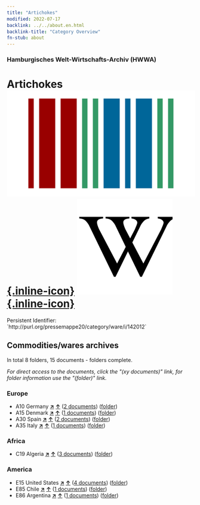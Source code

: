 ```yaml
---
title: "Artichokes"
modified: 2022-07-17
backlink: ../../about.en.html
backlink-title: "Category Overview"
fn-stub: about
---
```


### Hamburgisches Welt-Wirtschafts-Archiv (HWWA)

# Artichokes &#160; [![Wikidata](/images/Wikidata-logo.svg "Wikidata"){.inline-icon}](http://www.wikidata.org/entity/Q23041430) [![Wikipedia](/images/Wikipedia-W.svg "Wikipedia"){.inline-icon}](https://en.wikipedia.org/wiki/Artichoke)

<div class="hint">Persistent Identifier: `http://purl.org/pressemappe20/category/ware/i/142012`</div>







## Commodities/wares archives





In total 8 folders, 15 documents - folders complete.

_For direct access to the documents, click the "(xy documents)" link, for folder information use the "(folder)" link._



### Europe

- A10 Germany [**&nearr;**](../../../geo/i/126128/about.en.html "Germany (all folders)") [**&uarr;**](../../../geo/about.en.html#A10 "Country category system") (<a href="https://pm20.zbw.eu/iiifview/folder/wa/142012,126128" title="about: Artichokes : Germany" target="_blank">2 documents</a>) ([folder](../../../../folder/wa/1420xx/142012/1261xx/126128/about.en.html))
- A15 Denmark [**&nearr;**](../../../geo/i/141739/about.en.html "Denmark (all folders)") [**&uarr;**](../../../geo/about.en.html#A15 "Country category system") (<a href="https://pm20.zbw.eu/iiifview/folder/wa/142012,141739" title="about: Artichokes : Denmark" target="_blank">1 documents</a>) ([folder](../../../../folder/wa/1420xx/142012/1417xx/141739/about.en.html))
- A30 Spain [**&nearr;**](../../../geo/i/140984/about.en.html "Spain (all folders)") [**&uarr;**](../../../geo/about.en.html#A30 "Country category system") (<a href="https://pm20.zbw.eu/iiifview/folder/wa/142012,140984" title="about: Artichokes : Spain" target="_blank">2 documents</a>) ([folder](../../../../folder/wa/1420xx/142012/1409xx/140984/about.en.html))
- A35 Italy [**&nearr;**](../../../geo/i/141008/about.en.html "Italy (all folders)") [**&uarr;**](../../../geo/about.en.html#A35 "Country category system") (<a href="https://pm20.zbw.eu/iiifview/folder/wa/142012,141008" title="about: Artichokes : Italy" target="_blank">1 documents</a>) ([folder](../../../../folder/wa/1420xx/142012/1410xx/141008/about.en.html))

### Africa

- C19 Algeria [**&nearr;**](../../../geo/i/141354/about.en.html "Algeria (all folders)") [**&uarr;**](../../../geo/about.en.html#C19 "Country category system") (<a href="https://pm20.zbw.eu/iiifview/folder/wa/142012,141354" title="about: Artichokes : Algeria" target="_blank">3 documents</a>) ([folder](../../../../folder/wa/1420xx/142012/1413xx/141354/about.en.html))

### America

- E15 United States [**&nearr;**](../../../geo/i/141653/about.en.html "United States (all folders)") [**&uarr;**](../../../geo/about.en.html#E15 "Country category system") (<a href="https://pm20.zbw.eu/iiifview/folder/wa/142012,141653" title="about: Artichokes : United States" target="_blank">4 documents</a>) ([folder](../../../../folder/wa/1420xx/142012/1416xx/141653/about.en.html))
- E85 Chile [**&nearr;**](../../../geo/i/141691/about.en.html "Chile (all folders)") [**&uarr;**](../../../geo/about.en.html#E85 "Country category system") (<a href="https://pm20.zbw.eu/iiifview/folder/wa/142012,141691" title="about: Artichokes : Chile" target="_blank">1 documents</a>) ([folder](../../../../folder/wa/1420xx/142012/1416xx/141691/about.en.html))
- E86 Argentina [**&nearr;**](../../../geo/i/141692/about.en.html "Argentina (all folders)") [**&uarr;**](../../../geo/about.en.html#E86 "Country category system") (<a href="https://pm20.zbw.eu/iiifview/folder/wa/142012,141692" title="about: Artichokes : Argentina" target="_blank">1 documents</a>) ([folder](../../../../folder/wa/1420xx/142012/1416xx/141692/about.en.html))








